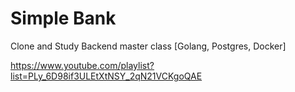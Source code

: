 # Simple Bank

Clone and Study Backend master class [Golang, Postgres, Docker] 

https://www.youtube.com/playlist?list=PLy_6D98if3ULEtXtNSY_2qN21VCKgoQAE
